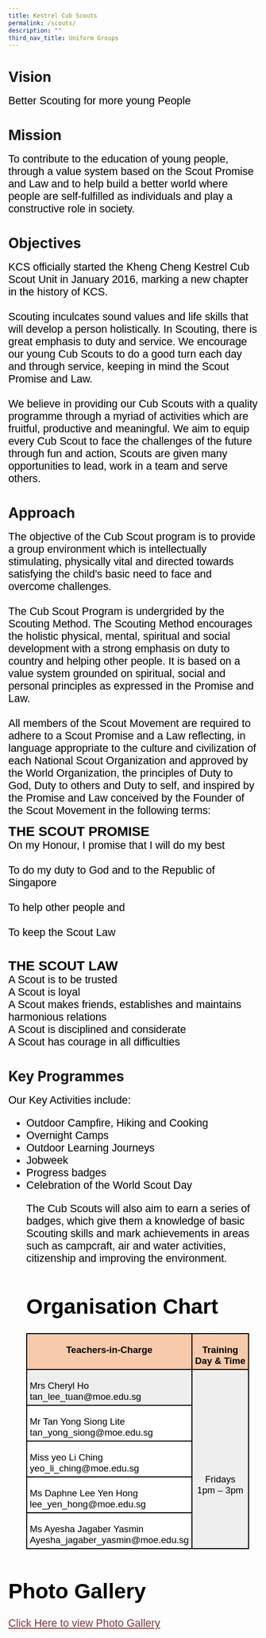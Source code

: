 ```yaml
---
title: Kestrel Cub Scouts
permalink: /scouts/
description: ""
third_nav_title: Uniform Groups
---
```

# Vision
<span style="font-size:16.0pt;font-family:Arial;color:black">Better Scouting for more young People
	
# Mission
<span style="font-size:16.0pt;font-family:Arial;color:black">To contribute to the education of young people, through a value system based on the Scout Promise and Law and to help build a better world where people are self-fulfilled as individuals and play a constructive role in society. 
	
# Objectives
<span style="font-size:16.0pt;font-family:Arial;color:black">KCS officially started the Kheng Cheng Kestrel Cub Scout Unit in January 2016, marking a new chapter in the history of KCS.<br><br>
Scouting inculcates sound values and life skills that will develop a person holistically. In Scouting, there is great emphasis to duty and service. We encourage our young Cub Scouts to do a good turn each day and through service, keeping in mind the Scout Promise and Law.<br><br>
We believe in providing our Cub Scouts with a quality programme through a myriad of activities which are fruitful, productive and meaningful. We aim to equip every Cub Scout to face the challenges of the future through fun and action, Scouts are given many opportunities to lead, work in a team and serve others.

# Approach
<span style="font-size:16.0pt;font-family:Arial;color:black">The objective of the Cub Scout program is to provide a group environment which is intellectually stimulating, physically vital and directed towards satisfying the child’s basic need to face and overcome challenges.<br>  
The Cub Scout Program is undergrided by the Scouting Method. The Scouting Method encourages the holistic physical, mental, spiritual and social development with a strong emphasis on duty to country and helping other people. It is based on a value system grounded on spiritual, social and personal principles as expressed in the Promise and Law.<br>  
All members of the Scout Movement are required to adhere to a Scout Promise and a Law reflecting, in language appropriate to the culture and civilization of each National Scout Organization and approved by the World Organization, the principles of Duty to God, Duty to others and Duty to self, and inspired by the Promise and Law conceived by the Founder of the Scout Movement in the following terms:

<span style="font-size:20.0pt;font-family:Arial;color:black"><b>THE SCOUT PROMISE</b><br>
<span style="font-size:16.0pt;font-family:Arial;color:black">On my Honour, I promise that I will do my best<br><br>
To do my duty to God and to the Republic of Singapore<br><br>
To help other people and<br><br>
To keep the Scout Law<br><br>

<span style="font-size:20.0pt;font-family:Arial;color:black"><b>THE SCOUT LAW</b><br>
<span style="font-size:16.0pt;font-family:Arial;color:black">A Scout is to be trusted<br>
A Scout is loyal<br>
A Scout makes friends, establishes and maintains harmonious relations<br>
A Scout is disciplined and considerate<br>
A Scout has courage in all difficulties
	
# Key Programmes
<span style="font-size:16.0pt;font-family:Arial;color:black">Our Key Activities include:

<span style="font-size:16.0pt;font-family:Arial;color:black">
<ul>
	<li>Outdoor Campfire, Hiking and Cooking
	</li><li>Overnight Camps
  </li><li>Outdoor Learning Journeys
	</li><li>Jobweek
	</li><li>Progress badges
	</li><li> Celebration of the World Scout Day<br>
	
<span style="font-size:16.0pt;font-family:Arial;color:black">The Cub Scouts will also aim to earn a series of badges, which give them a knowledge of basic Scouting skills and mark achievements in areas such as campcraft, air and water activities, citizenship and improving the environment.
	
# Organisation Chart

<table style="width:336.75pt;background:white;border-collapse:collapse;border:none;
 mso-border-alt:solid windowtext 1.5pt;mso-yfti-tbllook:1184;mso-border-insideh:
 1.5pt solid windowtext;mso-border-insidev:1.5pt solid windowtext" width="449" cellpadding="0" cellspacing="0" border="1" class="MsoNormalTable"><tbody><tr style="mso-yfti-irow:0;mso-yfti-firstrow:yes;height:9.5pt"><td style="width:187.15pt;border:solid windowtext 1.5pt;
  background:#F7CAAC;mso-background-themecolor:accent2;mso-background-themetint:
  102;padding:3.75pt 3.75pt 3.75pt 3.75pt;height:9.5pt" valign="top" width="250"><p style="margin-bottom:0in;text-align:center;
  line-height:normal" align="center" class="MsoNormal"><b><span style="font-size:14.0pt;font-family:&quot;Arial&quot;,sans-serif;
  mso-fareast-font-family:&quot;Times New Roman&quot;;color:black">Teachers-in-Charge</span></b></p></td><td style="width:149.6pt;border:solid windowtext 1.5pt;
  border-left:none;mso-border-left-alt:solid windowtext 1.5pt;background:#F7CAAC;
  mso-background-themecolor:accent2;mso-background-themetint:102;padding:3.75pt 3.75pt 3.75pt 3.75pt;
  height:9.5pt" valign="top" width="199"><p style="margin-bottom:0in;text-align:center;
  line-height:normal" align="center" class="MsoNormal"><b><span style="font-size:14.0pt;font-family:&quot;Arial&quot;,sans-serif;
  mso-fareast-font-family:&quot;Times New Roman&quot;;color:black">Training Day &amp; Time</span></b></p></td></tr><tr style="mso-yfti-irow:1;height:19.2pt"><td style="width:187.15pt;border:solid windowtext 1.5pt;border-top:
  none;mso-border-top-alt:solid windowtext 1.5pt;background:#EEEEEE;padding:
  3.75pt 3.75pt 3.75pt 3.75pt;height:19.2pt" width="250"><p style="margin-bottom:0in;line-height:normal" class="MsoNormal"><span style="font-size:14.0pt;font-family:&quot;Arial&quot;,sans-serif;mso-fareast-font-family:
  &quot;Times New Roman&quot;;color:black">Mrs Cheryl Ho<br>tan_lee_tuan@moe.edu.sg</span></p></td><td style="width:149.6pt;border-top:none;border-left:
  none;border-bottom:solid windowtext 1.5pt;border-right:solid windowtext 1.5pt;
  mso-border-top-alt:solid windowtext 1.5pt;mso-border-left-alt:solid windowtext 1.5pt;
  background:#EEEEEE;padding:3.75pt 3.75pt 3.75pt 3.75pt;height:19.2pt" rowspan="5" width="199"><p style="margin-bottom:0in;text-align:center;
  line-height:normal" align="center" class="MsoNormal"><span style="font-size:14.0pt;font-family:&quot;Arial&quot;,sans-serif;
  mso-fareast-font-family:&quot;Times New Roman&quot;;color:black"><br><br><br><br>Fridays<br>1pm – 3pm</span></p></td></tr><tr style="mso-yfti-irow:2;height:9.2pt"><td style="width:187.15pt;border:solid windowtext 1.5pt;border-top:
  none;mso-border-top-alt:solid windowtext 1.5pt;padding:3.75pt 3.75pt 3.75pt 3.75pt;
  height:9.2pt" width="250"><p style="margin-bottom:0in;line-height:normal" class="MsoNormal"><span style="font-size:14.0pt;font-family:&quot;Arial&quot;,sans-serif;mso-fareast-font-family:
  &quot;Times New Roman&quot;;color:black">Mr Tan Yong Siong Lite<br>tan_yong_siong@moe.edu.sg</span></p></td></tr><tr style="mso-yfti-irow:3;height:9.2pt"><td style="width:187.15pt;border:solid windowtext 1.5pt;border-top:
  none;mso-border-top-alt:solid windowtext 1.5pt;padding:3.75pt 3.75pt 3.75pt 3.75pt;
  height:9.2pt" width="250"><p style="margin-bottom:0in;line-height:normal" class="MsoNormal"><span style="font-size:14.0pt;font-family:&quot;Arial&quot;,sans-serif;mso-fareast-font-family:
  &quot;Times New Roman&quot;;color:black">Miss yeo Li Ching<br>yeo_li_ching@moe.edu.sg</span></p></td></tr><tr style="mso-yfti-irow:4;height:9.2pt"><td style="width:187.15pt;border:solid windowtext 1.5pt;border-top:
  none;mso-border-top-alt:solid windowtext 1.5pt;padding:3.75pt 3.75pt 3.75pt 3.75pt;
  height:9.2pt" width="250"><p style="margin-bottom:0in;line-height:normal" class="MsoNormal"><span style="font-size:14.0pt;font-family:&quot;Arial&quot;,sans-serif;mso-fareast-font-family:
  &quot;Times New Roman&quot;;color:black">Ms Daphne Lee Yen Hong<br>lee_yen_hong@moe.edu.sg</span></p></td></tr><tr style="mso-yfti-irow:5;mso-yfti-lastrow:yes;height:9.2pt"><td style="width:187.15pt;border:solid windowtext 1.5pt;border-top:
  none;mso-border-top-alt:solid windowtext 1.5pt;padding:3.75pt 3.75pt 3.75pt 3.75pt;
  height:9.2pt" width="250"><p style="margin-bottom:0in;line-height:normal" class="MsoNormal"><span style="font-size:14.0pt;font-family:&quot;Arial&quot;,sans-serif;mso-fareast-font-family:
  &quot;Times New Roman&quot;;color:black">Ms Ayesha Jagaber Yasmin<br>Ayesha_jagaber_yasmin@moe.edu.sg</span></p></td></tr></tbody></table></span></li></ul>

# Photo Gallery
<span style="font-size:16.0pt;font-family:Arial;color:black"><a style="box-sizing: border-box; background-color: transparent; cursor: pointer; transition: all 0.25s ease-in-out 0s; color: rgb(128, 56, 61);" rel="noopener noreferrer" target="_blank" href="https://drive.google.com/drive/folders/1bMddWve_o_pTtk2nXKhylmBeXBxr5OeL?usp=sharing">Click Here to view Photo Gallery</a></span></span></span></span></span></span></span></span></span></span></span>